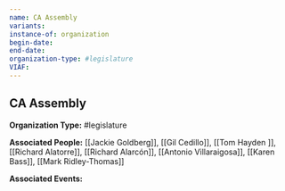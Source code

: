 ```yaml
---
name: CA Assembly
variants: 
instance-of: organization
begin-date: 
end-date: 
organization-type: #legislature
VIAF: 
---
```

## CA Assembly

**Organization Type:** #legislature

**Associated People:** [[Jackie Goldberg]], [[Gil Cedillo]], [[Tom Hayden ]], [[Richard Alatorre]], [[Richard Alarcón]], [[Antonio Villaraigosa]], [[Karen Bass]], [[Mark Ridley-Thomas]]

**Associated Events:** 
